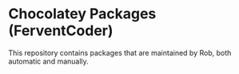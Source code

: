 Chocolatey Packages (FerventCoder)
==================================

This repository contains packages that are maintained by Rob, both automatic and manually.